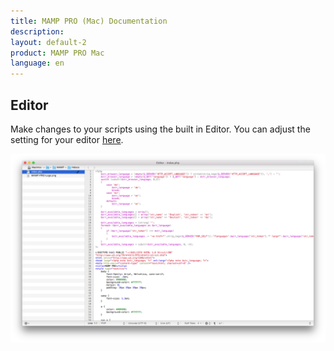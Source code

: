 ```yaml
---
title: MAMP PRO (Mac) Documentation
description: 
layout: default-2
product: MAMP PRO Mac
language: en
---
```


## Editor

Make changes to your scripts using the built in Editor. You can adjust the setting for your editor [here](../Settings/Editor).


![MAMP](Editor.png)

